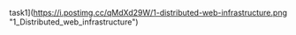 task1](https://i.postimg.cc/qMdXd29W/1-distributed-web-infrastructure.png "1_Distributed_web_infrastructure")

